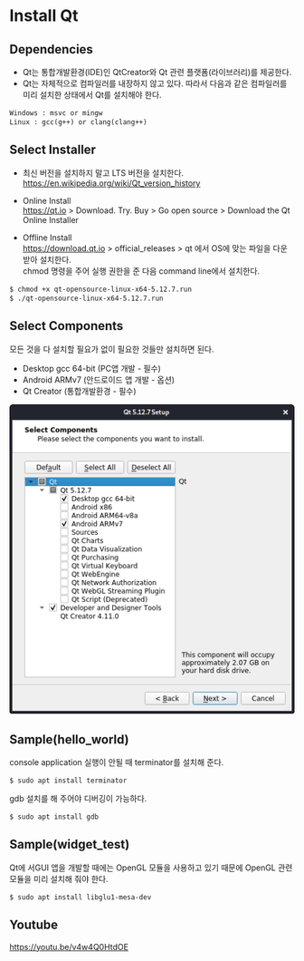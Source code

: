 Install Qt
===

## Dependencies
* Qt는 통합개발환경(IDE)인 QtCreator와 Qt 관련 플랫폼(라이브러리)를 제공한다.
* Qt는 자체적으로 컴파일러를 내장하지 않고 있다. 따라서 다음과 같은 컴파일러를 미리 설치한 상태에서 Qt를 설치해야 한다.
```
Windows : msvc or mingw
Linux : gcc(g++) or clang(clang++)
```

## Select Installer
* 최신 버전을 설치하지 말고 LTS 버전을 설치한다.  
https://en.wikipedia.org/wiki/Qt_version_history

* Online Install  
https://qt.io > Download. Try. Buy > Go open source > Download the Qt Online Installer

* Offline Install  
https://download.qt.io > official_releases > qt 에서 OS에 맞는 파일을 다운받아 설치한다.  
chmod 명령을 주어 실행 권한을 준 다음 command line에서 설치한다.
```
$ chmod +x qt-opensource-linux-x64-5.12.7.run
$ ./qt-opensource-linux-x64-5.12.7.run
```

## Select Components
모든 것을 다 설치할 필요가 없이 필요한 것들만 설치하면 된다.
* Desktop gcc 64-bit (PC앱 개발 - 필수)
* Android ARMv7 (안드로이드 앱 개발 - 옵션)
* Qt Creator (통합개발환경 - 필수)

![select-components.png](select-components.png)

## Sample(hello_world)
console application 실행이 안될 때 terminator를 설치해 준다.
```
$ sudo apt install terminator
```
gdb 설치를 해 주어야 디버깅이 가능하다.
```
$ sudo apt install gdb
```
## Sample(widget_test)
Qt에 서GUI 앱을 개발할 때에는 OpenGL 모듈을 사용하고 있기 때문에 OpenGL 관련 모듈을 미리 설치해 줘야 한다.
```
$ sudo apt install libglu1-mesa-dev
```

## Youtube
https://youtu.be/v4w4Q0HtdOE
